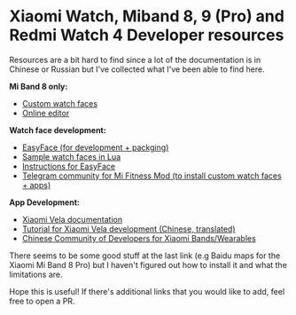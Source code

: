 # Xiaomi Watch, Miband 8, 9 (Pro) and Redmi Watch 4 Developer resources 

Resources are a bit hard to find since a lot of the documentation is in Chinese or Russian but I've collected what I've been able to find here.

**Mi Band 8 only:**

* [Custom watch faces](https://amazfitwatchfaces.com/mi-band-8/fresh)
* [Online editor](https://www.mibandwatchfaces.com/mi_band8_watchface_maker/)

**Watch face development:**

* [EasyFace (for development + packging)](https://github.com/m0tral/EasyFace)
* [Sample watch faces in Lua](https://github.com/m0tral/MiWatchLuaWatchfaces)
* [Instructions for EasyFace](https://github.com/m0tral/EasyFace/wiki)
* [Telegram community for Mi Fitness Mod (to install custom watch faces + apps)](https://t.me/mi_watch_news)

**App Development:**

* [Xiaomi Vela documentation](https://iot.mi.com/vela/quickapp/en/content/intro.html)
* [Tutorial for Xiaomi Vela development (Chinese, translated)](https://www-bandbbs-cn.translate.goog/threads/10471/?_x_tr_sl=hu&_x_tr_tl=en&_x_tr_hl=de&_x_tr_pto=wapp)
* [Chinese Community of Developers for Xiaomi Bands/Wearables](https://www.bandbbs.cn/)

There seems to be some good stuff at the last link (e.g Baidu maps for the Xiaomi Mi Band 8 Pro) but I haven't figured out how to install it and what the limitations are.

Hope this is useful! If there's additional links that you would like to add, feel free to open a PR.
